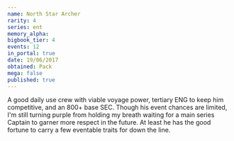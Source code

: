 ```yaml
---
name: North Star Archer
rarity: 4
series: ent
memory_alpha:
bigbook_tier: 4
events: 12
in_portal: true
date: 19/06/2017
obtained: Pack
mega: false
published: true
---
```


A good daily use crew with viable voyage power, tertiary ENG to keep him competitive, and an 800+ base SEC. Though his event chances are limited, I'm still turning purple from holding my breath waiting for a main series Captain to garner more respect in the future. At least he has the good fortune to carry a few eventable traits for down the line.
